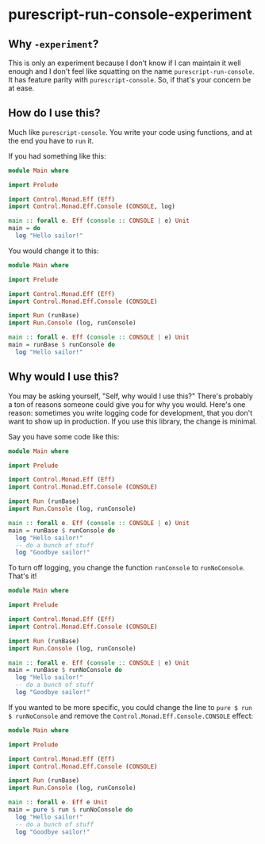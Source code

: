 # purescript-run-console-experiment

## Why `-experiment`?

This is only an experiment because I don't know if I can maintain it well enough and I don't feel like squatting on the name `purescript-run-console`.
It has feature parity with `purescript-console`.
So, if that's your concern be at ease.

## How do I use this?

Much like `purescript-console`.
You write your code using functions, and at the end you have to `run` it.

If you had something like this:

```PureScript
module Main where

import Prelude

import Control.Monad.Eff (Eff)
import Control.Monad.Eff.Console (CONSOLE, log)

main :: forall e. Eff (console :: CONSOLE | e) Unit
main = do
  log "Hello sailor!"
```

You would change it to this:

```PureScript
module Main where

import Prelude

import Control.Monad.Eff (Eff)
import Control.Monad.Eff.Console (CONSOLE)

import Run (runBase)
import Run.Console (log, runConsole)

main :: forall e. Eff (console :: CONSOLE | e) Unit
main = runBase $ runConsole do
  log "Hello sailor!"
```

## Why would I use this?

You may be asking yourself, "Self, why would I use this?"
There's probably a ton of reasons someone could give you for why you would.
Here's one reason: sometimes you write logging code for development, that you don't want to show up in production.
If you use this library, the change is minimal.

Say you have some code like this:

```PureScript
module Main where

import Prelude

import Control.Monad.Eff (Eff)
import Control.Monad.Eff.Console (CONSOLE)

import Run (runBase)
import Run.Console (log, runConsole)

main :: forall e. Eff (console :: CONSOLE | e) Unit
main = runBase $ runConsole do
  log "Hello sailor!"
  -- do a bunch of stuff
  log "Goodbye sailor!"
```

To turn off logging, you change the function `runConsole` to `runNoConsole`.
That's it!

```PureScript
module Main where

import Prelude

import Control.Monad.Eff (Eff)
import Control.Monad.Eff.Console (CONSOLE)

import Run (runBase)
import Run.Console (log, runConsole)

main :: forall e. Eff (console :: CONSOLE | e) Unit
main = runBase $ runNoConsole do
  log "Hello sailor!"
  -- do a bunch of stuff
  log "Goodbye sailor!"
```

If you wanted to be more specific,
you could change the line to `pure $ run $ runNoConsole` and remove the `Control.Monad.Eff.Console.CONSOLE` effect:

```PureScript
module Main where

import Prelude

import Control.Monad.Eff (Eff)
import Control.Monad.Eff.Console (CONSOLE)

import Run (runBase)
import Run.Console (log, runConsole)

main :: forall e. Eff e Unit
main = pure $ run $ runNoConsole do
  log "Hello sailor!"
  -- do a bunch of stuff
  log "Goodbye sailor!"
```
